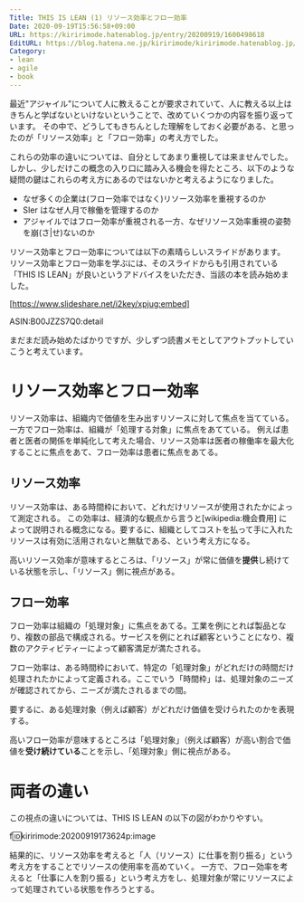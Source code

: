 ```yaml
---
Title: THIS IS LEAN (1) リソース効率とフロー効率
Date: 2020-09-19T15:56:58+09:00
URL: https://kiririmode.hatenablog.jp/entry/20200919/1600498618
EditURL: https://blog.hatena.ne.jp/kiririmode/kiririmode.hatenablog.jp/atom/entry/26006613629755284
Category: 
- lean
- agile
- book
---
```


最近"アジャイル"について人に教えることが要求されていて、人に教える以上はきちんと学ばないといけないということで、改めていくつかの内容を振り返っています。
その中で、どうしてもきちんとした理解をしておく必要がある、と思ったのが「リソース効率」と「フロー効率」の考え方でした。

これらの効率の違いについては、自分としてあまり重視しては来ませんでした。
しかし、少しだけこの概念の入り口に踏み入る機会を得たところ、以下のような疑問の鍵はこれらの考え方にあるのではないかと考えるようになりました。

- なぜ多くの企業は(フロー効率ではなく)リソース効率を重視するのか
- SIer はなぜ人月で稼働を管理するのか
- アジャイルではフロー効率が重視される一方、なぜリソース効率重視の姿勢を崩(さ|せ)ないのか

リソース効率とフロー効率については以下の素晴らしいスライドがあります。
リソース効率とフロー効率を学ぶには、そのスライドからも引用されている「THIS IS LEAN」が良いというアドバイスをいただき、当該の本を読み始めました。

[https://www.slideshare.net/i2key/xpjug:embed]

ASIN:B00JZZS7Q0:detail

まだまだ読み始めたばかりですが、少しずつ読書メモとしてアウトプットしていこうと考えています。

# リソース効率とフロー効率

リソース効率は、組織内で価値を生み出すリソースに対して焦点を当てている。一方でフロー効率は、組織が「処理する対象」に焦点をあてている。
例えば患者と医者の関係を単純化して考えた場合、リソース効率は医者の稼働率を最大化することに焦点をあて、フロー効率は患者に焦点をあてる。

## リソース効率

リソース効率は、ある時間枠において、どれだけリソースが使用されたかによって測定される。
この効率は、経済的な観点から言うと[wikipedia:機会費用] によって説明される概念になる。要するに、組織としてコストを払って手に入れたリソースは有効に活用されないと無駄である、という考え方になる。

高いリソース効率が意味するところは、「リソース」が常に価値を**提供**し続けている状態を示し、「リソース」側に視点がある。

## フロー効率

フロー効率は組織の「処理対象」に焦点をあてる。工業を例にとれば製品となり、複数の部品で構成される。サービスを例にとれば顧客ということになり、複数のアクティビティーによって顧客満足が満たされる。

フロー効率は、ある時間枠において、特定の「処理対象」がどれだけの時間だけ処理されたかによって定義される。ここでいう「時間枠」は、処理対象のニーズが確認されてから、ニーズが満たされるまでの間。

要するに、ある処理対象（例えば顧客）がどれだけ価値を受けられたのかを表現する。

高いフロー効率が意味するところは「処理対象」（例えば顧客）が高い割合で価値を**受け続けている**ことを示し、「処理対象」側に視点がある。

# 両者の違い

この視点の違いについては、THIS IS LEAN の以下の図がわかりやすい。

f:id:kiririmode:20200919173624p:image 

結果的に、リソース効率を考えると「人（リソース）に仕事を割り振る」という考え方をすることでリソースの使用率を高めていく。
一方で、フロー効率を考えると「仕事に人を割り振る」という考え方をし、処理対象が常にリソースによって処理されている状態を作ろうとする。
